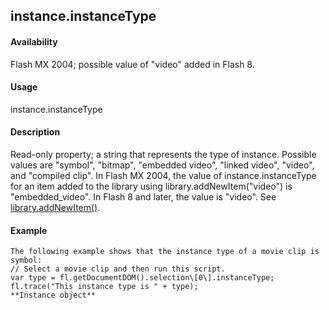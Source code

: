 ## instance.instanceType

#### Availability

Flash MX 2004; possible value of "video" added in Flash 8.

#### Usage

instance.instanceType

#### Description

Read-only property; a string that represents the type of instance. Possible values are "symbol", "bitmap", "embedded video", "linked video", "video", and "compiled clip".
In Flash MX 2004, the value of instance.instanceType for an item added to the library using library.addNewItem("video") is "embedded\_video". In Flash 8 and later, the value is "video". See [library.addNewItem()](#_bookmark697).

#### Example

```
The following example shows that the instance type of a movie clip is symbol:
// Select a movie clip and then run this script.
var type = fl.getDocumentDOM().selection\[0\].instanceType; fl.trace("This instance type is " + type);
**Instance object**

```